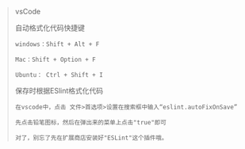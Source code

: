 > vsCode
>
> 自动格式化代码快捷键
>
> ```
> windows：Shift + Alt + F
>
> Mac：Shift + Option + F
>
> Ubuntu： Ctrl + Shift + I
> ```
>
> 保存时根据ESlint格式化代码
>
> ```
> 在vscode中，点击 文件>首选项>设置在搜索框中输入“eslint.autoFixOnSave”
>
> 先点击铅笔图标，然后在弹出来的菜单上点击"true"即可
>
> 对了，别忘了先在扩展商店安装好"ESLint"这个插件哦。
> ```



